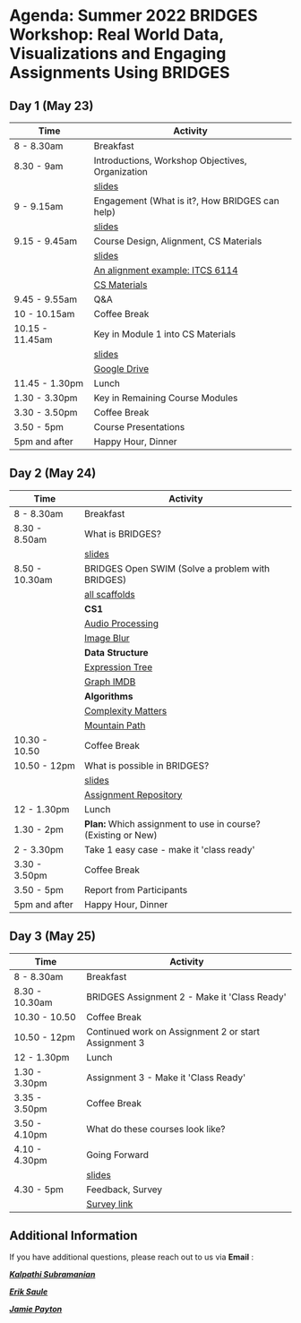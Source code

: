 # Agenda: Summer 2022 BRIDGES Workshop: Real World Data, Visualizations and Engaging Assignments Using BRIDGES 

## Day 1 (May 23)

|  Time  |  Activity  |
|  ----- |  ------ |
|  8 - 8.30am      |  Breakfast |
|  8.30 - 9am      | Introductions, Workshop Objectives, Organization |
|                  | [slides](slides/objective.pdf) |
|  9 - 9.15am      | Engagement (What is it?, How BRIDGES can help) |
|                  | [slides](slides/engagement_bridges.pdf) |
|  9.15 - 9.45am   | Course Design, Alignment, CS Materials  |
|                  | [slides](slides/coursestructure_csmat.pdf) |
|                  | [An alignment example: ITCS 6114](slides/sturcture_figs/6114.html) |
|                  | [CS Materials](https://cs-materials.herokuapp.com/) |
|  9.45 - 9.55am   |  Q&A  |
|  10 - 10.15am    |  Coffee Break |
|  10.15 - 11.45am | Key in Module 1 into CS Materials |
|                  | [slides]( slides/coursestructure_csmat.pdf ) |
|                  | [Google Drive]( https://drive.google.com/drive/u/0/folders/1uwBf4wXveJJk8RQ24BmWKhy1f5WjxgBH ) |
|  11.45 - 1.30pm  | Lunch |
|  1.30 - 3.30pm   | Key in Remaining Course Modules |
|  3.30 - 3.50pm   | Coffee Break |
|  3.50 - 5pm      |  Course Presentations  |
|  5pm and after   |  Happy Hour, Dinner |


## Day 2 (May 24)

|  Time  |  Activity  |
|  ----- |  ------ |
|  8 - 8.30am     |  Breakfast |
|  8.30 - 8.50am  | What is BRIDGES?  |
|                 | [slides](slides/bridgestutorial.pdf) |
|  8.50 - 10.30am | BRIDGES Open SWIM  (Solve a problem with BRIDGES)  |
|                 | [all scaffolds](openswim.zip)                       |
|                 | **CS1**                               |
|                 | [Audio Processing](openswim/33-AudioMixing/README.html) |
|                 | [Image Blur](openswim/image_blur/README.html) |
|                 | **Data Structure**                    |
|                 | [Expression Tree](openswim/expression_tree/README.html) |
|                 | [Graph IMDB](openswim/graphIMDB/README.html) |
|                 | **Algorithms**                        |
|                 | [Complexity Matters](openswim/complexity_matters/README.html) |
|                 | [Mountain Path](openswim/23-MountainPaths/README.html) |
|  10.30 - 10.50  | Coffee Break |
|  10.50 - 12pm   | What is possible in BRIDGES? |
|                 | [slides](slides/whatispossible.pdf) |
|                 | [Assignment Repository](https://bridgesuncc.github.io/newassignments.html) |
|  12 - 1.30pm    | Lunch  | 
|  1.30 - 2pm     | **Plan:** Which assignment to use in course? (Existing or New) |
|  2 - 3.30pm     | Take 1 easy case - make it 'class ready' | 
|  3.30 - 3.50pm  | Coffee Break | 
|  3.50 - 5pm     | Report from Participants | 
|  5pm and after  | Happy Hour, Dinner|  

## Day 3 (May 25)

|  Time  |  Activity  |
|  ----- |  ------ |
|  8 - 8.30am     | Breakfast  |
|  8.30 - 10.30am | BRIDGES Assignment 2 - Make it 'Class Ready' |
|  10.30 - 10.50  | Coffee Break |
|  10.50 - 12pm   | Continued work on Assignment 2 or start Assignment 3 |
|  12 - 1.30pm    | Lunch   |
|  1.30 - 3.30pm  |  Assignment 3 - Make it 'Class Ready'  |
|  3.35 - 3.50pm  | Coffee Break  |
|  3.50 - 4.10pm  | What do these courses look like?  |
|  4.10 - 4.30pm  | Going Forward  |
|                 | [slides](slides/goingfurther.pdf) |
|  4.30 - 5pm     | Feedback, Survey  |
|                 | [Survey link](https://uncc.qualtrics.com/jfe/form/SV_8qrqXA56YIwKCeq) |

## Additional Information

If you have additional questions, please reach out to us via **Email** :

[***Kalpathi Subramanian***](mailto:krs@uncc.edu?subject=BRIDGES%20Summer22%20Workshop)

[***Erik Saule***](mailto:esaule@uncc.edu?subject=BRIDGES%20Summer22%20Workshop)

[***Jamie Payton***](mailto:payton@temple.edu?subject=BRIDGES%20Summer22%20Workshop)
